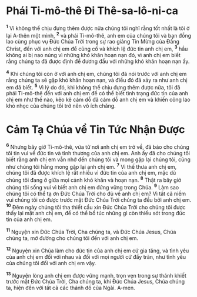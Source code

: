 # Phái Ti-mô-thê Đi Thê-sa-lô-ni-ca

<sup><b>1</b></sup> Vì không thể chịu đựng thêm được nữa chúng tôi nghĩ rằng tốt nhất là tôi ở lại A-thên một mình, <sup><b>2</b></sup> và phái Ti-mô-thê, anh em của chúng tôi và bạn đồng lao cùng phục vụ Đức Chúa Trời trong sự rao giảng Tin Mừng của Đấng Christ, đến với anh chị em để củng cố và khích lệ đức tin anh chị em, <sup><b>3</b></sup> hầu không ai bị nao núng vì những khó khăn hoạn nạn đó, vì anh chị em biết rằng chúng ta đã được định để đương đầu với những khó khăn hoạn nạn ấy.

<sup><b>4</b></sup> Khi chúng tôi còn ở với anh chị em, chúng tôi đã nói trước với anh chị em rằng chúng ta sẽ gặp khó khăn hoạn nạn, và điều đó đã xảy ra như anh chị em đã biết. <sup><b>5</b></sup> Vì lý do đó, khi không thể chịu đựng thêm được nữa, tôi đã phái Ti-mô-thê đến với anh chị em để có thể biết tình trạng đức tin của anh chị em như thế nào, kẻo kẻ cám dỗ đã cám dỗ anh chị em và khiến công lao khó nhọc của chúng tôi trở nên vô ích chăng.

# Cảm Tạ Chúa về Tin Tức Nhận Được

<sup><b>6</b></sup> Nhưng bây giờ Ti-mô-thê, vừa từ nơi anh chị em trở về, đã báo cho chúng tôi tin vui về đức tin và tình thương của anh chị em. Anh ấy đã cho chúng tôi biết rằng anh chị em vẫn nhớ đến chúng tôi và mong gặp lại chúng tôi, cũng như chúng tôi hằng mong gặp lại anh chị em. <sup><b>7</b></sup> Vì thế thưa anh chị em, chúng tôi đã được khích lệ rất nhiều vì đức tin của anh chị em, mặc dù chúng tôi đang ở giữa mọi cảnh khó khăn và hoạn nạn. <sup><b>8</b></sup> Thật ra bây giờ chúng tôi sống vui vì biết anh chị em đứng vững trong Chúa. <sup><b>9</b></sup> Làm sao chúng tôi có thể tạ ơn Đức Chúa Trời cho đủ về anh chị em? Vì tất cả niềm vui chúng tôi có được trước mặt Đức Chúa Trời chúng ta đều bởi anh chị em. <sup><b>10</b></sup> Đêm ngày chúng tôi tha thiết cầu xin Đức Chúa Trời cho chúng tôi được thấy lại mặt anh chị em, để có thể bổ túc những gì còn thiếu sót trong đức tin của anh chị em.

<sup><b>11</b></sup> Nguyện xin Đức Chúa Trời, Cha chúng ta, và Đức Chúa Jesus, Chúa chúng ta, mở đường cho chúng tôi đến với anh chị em.

<sup><b>12</b></sup> Nguyện xin Chúa làm cho đức tin của anh chị em cứ gia tăng, và tình yêu của anh chị em đối với nhau và đối với mọi người cứ đầy tràn, như tình yêu của chúng tôi đối với anh chị em vậy.

<sup><b>13</b></sup> Nguyện lòng anh chị em được vững mạnh, trọn vẹn trong sự thánh khiết trước mặt Đức Chúa Trời, Cha chúng ta, khi Đức Chúa Jesus, Chúa chúng ta, hiện đến với tất cả các thánh đồ của Ngài. A-men.
